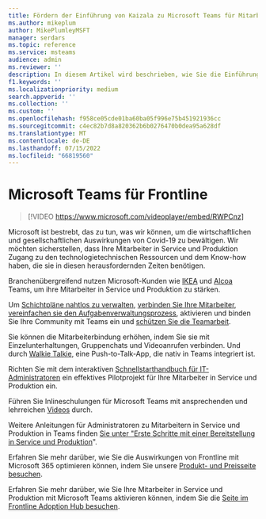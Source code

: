 ```yaml
---
title: Fördern der Einführung von Kaizala zu Microsoft Teams für Mitarbeiter in Service und Produktion
ms.author: mikeplum
author: MikePlumleyMSFT
manager: serdars
ms.topic: reference
ms.service: msteams
audience: admin
ms.reviewer: ''
description: In diesem Artikel wird beschrieben, wie Sie die Einführung in Microsoft Teams für Mitarbeiter in Service und Produktion fördern und optimieren.
f1.keywords: ''
ms.localizationpriority: medium
search.appverid: ''
ms.collection: ''
ms.custom: ''
ms.openlocfilehash: f958ce05cde01ba60ba05f996e75b451921936cc
ms.sourcegitcommit: c4ec82b7d8a820362b6b0276470b0dea95a628df
ms.translationtype: MT
ms.contentlocale: de-DE
ms.lasthandoff: 07/15/2022
ms.locfileid: "66819560"
---
```

# <a name="microsoft-teams-for-frontline"></a>Microsoft Teams für Frontline

> [!VIDEO https://www.microsoft.com/videoplayer/embed/RWPCnz]

Microsoft ist bestrebt, das zu tun, was wir können, um die wirtschaftlichen und gesellschaftlichen Auswirkungen von Covid-19 zu bewältigen. Wir möchten sicherstellen, dass Ihre Mitarbeiter in Service und Produktion Zugang zu den technologietechnischen Ressourcen und dem Know-how haben, die sie in diesen herausfordernden Zeiten benötigen.

Branchenübergreifend nutzen Microsoft-Kunden wie [IKEA](https://customers.microsoft.com/story/799203-ikea-retailers-teams) und [Alcoa](https://customers.microsoft.com/story/837930-alcoa-manufacturing-teams) Teams, um ihre Mitarbeiter in Service und Produktion zu stärken.

Um [Schichtpläne nahtlos zu verwalten](/microsoft-365/frontline/shifts-for-teams-landing-page), [verbinden Sie Ihre Mitarbeiter](https://query.prod.cms.rt.microsoft.com/cms/api/am/binary/RE4M6Xi), [vereinfachen sie den Aufgabenverwaltungsprozess](https://query.prod.cms.rt.microsoft.com/cms/api/am/binary/RE4M4Uq), aktivieren und binden Sie Ihre Community mit Teams ein und [schützen Sie die Teamarbeit](/microsoftteams/teams-security-guide).

Sie können die Mitarbeiterbindung erhöhen, indem Sie sie mit Einzelunterhaltungen, Gruppenchats und Videoanrufen verbinden. Und durch [Walkie Talkie](/MicrosoftTeams/walkie-talkie), eine Push-to-Talk-App, die nativ in Teams integriert ist.

Richten Sie mit dem interaktiven [Schnellstarthandbuch für IT-Administratoren](https://config-flw-interactive-guide.immersivelearning.online/) ein effektives Pilotprojekt für Ihre Mitarbeiter in Service und Produktion ein.

Führen Sie Inlineschulungen für Microsoft Teams mit ansprechenden und lehrreichen [Videos](https://support.microsoft.com/office/what-is-shifts-f8efe6e4-ddb3-4d23-b81b-bb812296b821) durch.

Weitere Anleitungen für Administratoren zu Mitarbeitern in Service und Produktion in Teams finden [Sie unter "Erste Schritte mit einer Bereitstellung in Service und Produktion](/microsoft-365/frontline/flw-deploy-overview)".

Erfahren Sie mehr darüber, wie Sie die Auswirkungen von Frontline mit Microsoft 365 optimieren können, indem Sie unsere [Produkt- und Preisseite besuchen](https://www.microsoft.com/microsoft-365/enterprise/frontline).

Erfahren Sie mehr darüber, wie Sie Ihre Mitarbeiter in Service und Produktion mit Microsoft Teams aktivieren können, indem Sie die [Seite im Frontline Adoption Hub besuchen](https://adoption.microsoft.com/microsoft-teams/frontline-workers/).
